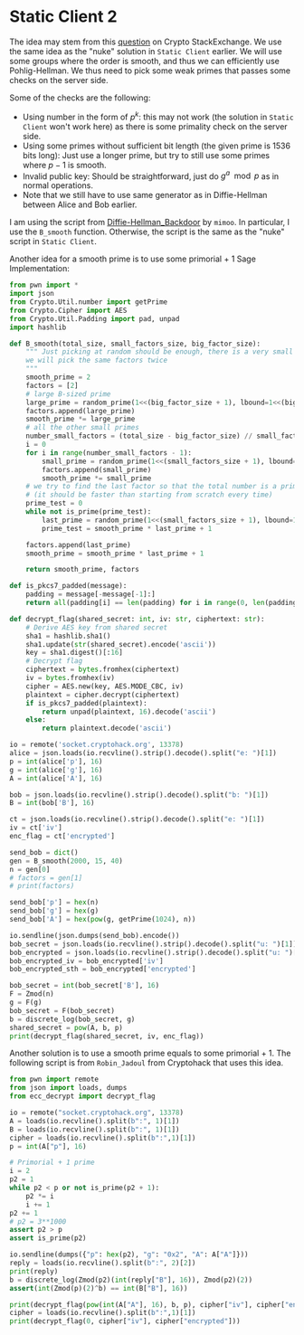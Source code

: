 # Static Client 2

The idea may stem from this [question](https://crypto.stackexchange.com/questions/25027/verifying-diffie-hellman-parameters-someone-else-generated/25030#25030) on Crypto StackExchange. We use the same idea as the "nuke" solution in `Static Client` earlier. We will use some groups where the order is smooth, and thus we can efficiently use Pohlig-Hellman. We thus need to pick some weak primes that passes some checks on the server side.

Some of the checks are the following:
- Using number in the form of $p^k$: this may not work (the solution in `Static Client` won't work here) as there is some primality check on the server side. 
- Using some primes without sufficient bit length (the given prime is 1536 bits long): Just use a longer prime, but try to still use some primes where $p - 1$ is smooth. 
- Invalid public key: Should be straightforward, just do $g ^ a \mod p$ as in normal operations.
- Note that we still have to use same generator as in Diffie-Hellman between Alice and Bob earlier.

I am using the script from [Diffie-Hellman_Backdoor](https://github.com/mimoo/Diffie-Hellman_Backdoor/blob/master/backdoor_generator/backdoor_generator.sage#L84) by `mimoo`. In particular, I use the `B_smooth` function. Otherwise, the script is the same as the "nuke" script in `Static Client`.

Another idea for a smooth prime is to use some primorial + 1
Sage Implementation:

```python
from pwn import *
import json 
from Crypto.Util.number import getPrime
from Crypto.Cipher import AES
from Crypto.Util.Padding import pad, unpad
import hashlib

def B_smooth(total_size, small_factors_size, big_factor_size):
    """ Just picking at random should be enough, there is a very small probability
    we will pick the same factors twice
    """
    smooth_prime = 2
    factors = [2]
    # large B-sized prime
    large_prime = random_prime(1<<(big_factor_size + 1), lbound=1<<(big_factor_size-3))
    factors.append(large_prime)
    smooth_prime *= large_prime
    # all the other small primes
    number_small_factors = (total_size - big_factor_size) // small_factors_size
    i = 0
    for i in range(number_small_factors - 1):
        small_prime = random_prime(1<<(small_factors_size + 1), lbound=1<<(small_factors_size-3))
        factors.append(small_prime)
        smooth_prime *= small_prime
    # we try to find the last factor so that the total number is a prime
    # (it should be faster than starting from scratch every time)
    prime_test = 0
    while not is_prime(prime_test):    
        last_prime = random_prime(1<<(small_factors_size + 1), lbound=1<<(small_factors_size-3))
        prime_test = smooth_prime * last_prime + 1

    factors.append(last_prime)
    smooth_prime = smooth_prime * last_prime + 1

    return smooth_prime, factors

def is_pkcs7_padded(message):
    padding = message[-message[-1]:]
    return all(padding[i] == len(padding) for i in range(0, len(padding)))

def decrypt_flag(shared_secret: int, iv: str, ciphertext: str):
    # Derive AES key from shared secret
    sha1 = hashlib.sha1()
    sha1.update(str(shared_secret).encode('ascii'))
    key = sha1.digest()[:16]
    # Decrypt flag
    ciphertext = bytes.fromhex(ciphertext)
    iv = bytes.fromhex(iv)
    cipher = AES.new(key, AES.MODE_CBC, iv)
    plaintext = cipher.decrypt(ciphertext)
    if is_pkcs7_padded(plaintext):
        return unpad(plaintext, 16).decode('ascii')
    else:
        return plaintext.decode('ascii')

io = remote('socket.cryptohack.org', 13378)
alice = json.loads(io.recvline().strip().decode().split("e: ")[1])
p = int(alice['p'], 16)
g = int(alice['g'], 16)
A = int(alice['A'], 16)

bob = json.loads(io.recvline().strip().decode().split("b: ")[1])
B = int(bob['B'], 16) 

ct = json.loads(io.recvline().strip().decode().split("e: ")[1])
iv = ct['iv']
enc_flag = ct['encrypted']

send_bob = dict()
gen = B_smooth(2000, 15, 40)
n = gen[0]
# factors = gen[1]
# print(factors)

send_bob['p'] = hex(n)
send_bob['g'] = hex(g)
send_bob['A'] = hex(pow(g, getPrime(1024), n))

io.sendline(json.dumps(send_bob).encode())
bob_secret = json.loads(io.recvline().strip().decode().split("u: ")[1])
bob_encrypted = json.loads(io.recvline().strip().decode().split("u: ")[1])
bob_encrypted_iv = bob_encrypted['iv']
bob_encrypted_sth = bob_encrypted['encrypted']

bob_secret = int(bob_secret['B'], 16)
F = Zmod(n)
g = F(g)
bob_secret = F(bob_secret)
b = discrete_log(bob_secret, g)
shared_secret = pow(A, b, p)
print(decrypt_flag(shared_secret, iv, enc_flag))
```

Another solution is to use a smooth prime equals to some primorial + 1. The following script is from `Robin_Jadoul` from Cryptohack that uses this idea.

```python
from pwn import remote
from json import loads, dumps
from ecc_decrypt import decrypt_flag

io = remote("socket.cryptohack.org", 13378)
A = loads(io.recvline().split(b":", 1)[1])
B = loads(io.recvline().split(b":", 1)[1])
cipher = loads(io.recvline().split(b":",1)[1])
p = int(A["p"], 16)

# Primorial + 1 prime
i = 2
p2 = 1
while p2 < p or not is_prime(p2 + 1):
    p2 *= i
    i += 1
p2 += 1
# p2 = 3**1000
assert p2 > p
assert is_prime(p2)

io.sendline(dumps({"p": hex(p2), "g": "0x2", "A": A["A"]}))
reply = loads(io.recvline().split(b":", 2)[2])
print(reply)
b = discrete_log(Zmod(p2)(int(reply["B"], 16)), Zmod(p2)(2))
assert(int(Zmod(p)(2)^b) == int(B["B"], 16))

print(decrypt_flag(pow(int(A["A"], 16), b, p), cipher["iv"], cipher["encrypted"]))
cipher = loads(io.recvline().split(b":",1)[1])
print(decrypt_flag(0, cipher["iv"], cipher["encrypted"]))
```